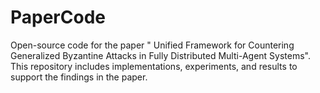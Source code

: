 # PaperCode
Open-source code for the paper " Unified Framework for Countering Generalized Byzantine Attacks in Fully Distributed Multi-Agent Systems". This repository includes implementations, experiments, and results to support the findings in the paper.
